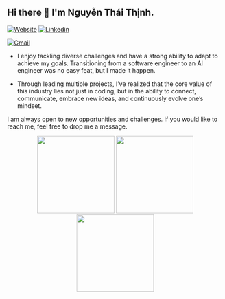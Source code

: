 ## Hi there 👋 I'm Nguyễn Thái Thịnh.

[![Website](https://img.shields.io/badge/website-000000?style=for-the-badge&logo=About.me&logoColor=white)]()
[![Linkedin](https://img.shields.io/badge/LinkedIn-0077B5?style=for-the-badge&logo=linkedin&logoColor=white)](https://www.linkedin.com/in/zgsnat/)
<!-- [![GitHub](https://img.shields.io/badge/GitHub-100000?style=for-the-badge&logo=github&logoColor=white)](https://github.com/ZgsNat) -->
[![Gmail](https://img.shields.io/badge/Gmail-D14836?style=for-the-badge&logo=gmail&logoColor=white)](mailto:thaithinhsworkspace@gmail.com)
<!-- ![Divider](https://img.shields.io/badge/-|-0d1117?style=for-the-badge)
![Visitor Count](https://komarev.com/ghpvc/?username=ZgsNat&style=for-the-badge) -->

- I enjoy tackling diverse challenges and have a strong ability to adapt to achieve my goals. Transitioning from a software engineer to an AI engineer was no easy feat, but I made it happen.

- Through leading multiple projects, I’ve realized that the core value of this industry lies not just in coding, but in the ability to connect, communicate, embrace new ideas, and continuously evolve one’s mindset.

I am always open to new opportunities and challenges. If you would like to reach me, feel free to drop me a message.

<div align="center">
	<img height="180em" src="https://github-readme-stats.vercel.app/api?username=ZgsNat&show_icons=true&hide_border=true&&count_private=true&include_all_commits=true&theme=onedark"/>
	<img height="180em" src="https://github-readme-stats.vercel.app/api/top-langs/?username=ZgsNat&theme=onedark&show_icons=true&hide_border=true&layout=compact&langs_count=8&include_all_commits=true&count_private=true"/>
</div>

<div align="center">
	<img height="180em" src="https://github-readme-streak-stats.herokuapp.com/?user=ZgsNat&theme=onedark&hide_border=true"/>
</div>